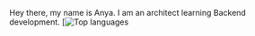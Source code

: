 Hey there, my name is Anya.
I am an architect learning Backend development.
[![Top languages](https://github-readme-stats.vercel.app/api/top-langs/?username=anya-chocolat&layout=compact)
